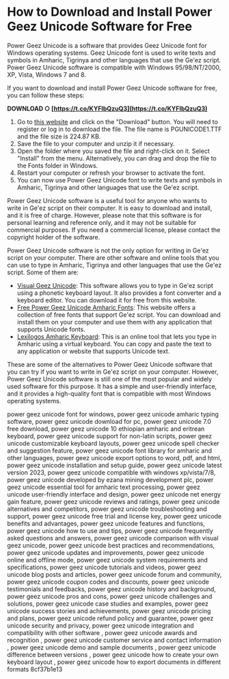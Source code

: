 
 
# How to Download and Install Power Geez Unicode Software for Free
 
Power Geez Unicode is a software that provides Geez Unicode font for Windows operating systems. Geez Unicode font is used to write texts and symbols in Amharic, Tigrinya and other languages that use the Ge'ez script. Power Geez Unicode software is compatible with Windows 95/98/NT/2000, XP, Vista, Windows 7 and 8.
 
If you want to download and install Power Geez Unicode software for free, you can follow these steps:
 
**DOWNLOAD ○ [https://t.co/KYFIbQzuQ3](https://t.co/KYFIbQzuQ3)**


 
1. Go to [this website](https://eng.m.fontke.com/font/23650344/download/) and click on the "Download" button. You will need to register or log in to download the file. The file name is PGUNICODE1.TTF and the file size is 224.87 KB.
2. Save the file to your computer and unzip it if necessary.
3. Open the folder where you saved the file and right-click on it. Select "Install" from the menu. Alternatively, you can drag and drop the file to the Fonts folder in Windows.
4. Restart your computer or refresh your browser to activate the font.
5. You can now use Power Geez Unicode font to write texts and symbols in Amharic, Tigrinya and other languages that use the Ge'ez script.

Power Geez Unicode software is a useful tool for anyone who wants to write in Ge'ez script on their computer. It is easy to download and install, and it is free of charge. However, please note that this software is for personal learning and reference only, and it may not be suitable for commercial purposes. If you need a commercial license, please contact the copyright holder of the software.
  
Power Geez Unicode software is not the only option for writing in Ge'ez script on your computer. There are other software and online tools that you can use to type in Amharic, Tigrinya and other languages that use the Ge'ez script. Some of them are:

- [Visual Geez Unicode](https://en.freedownloadmanager.org/Windows-PC/Visual-Geez-Unicode.html): This software allows you to type in Ge'ez script using a phonetic keyboard layout. It also provides a font converter and a keyboard editor. You can download it for free from this website.
- [Free Power Geez Unicode Amharic Fonts](https://www.free-fonts.com/power-geez-unicode-amharic): This website offers a collection of free fonts that support Ge'ez script. You can download and install them on your computer and use them with any application that supports Unicode fonts.
- [Lexilogos Amharic Keyboard](https://www.lexilogos.com/keyboard/amharic.htm): This is an online tool that lets you type in Amharic using a virtual keyboard. You can copy and paste the text to any application or website that supports Unicode text.

These are some of the alternatives to Power Geez Unicode software that you can try if you want to write in Ge'ez script on your computer. However, Power Geez Unicode software is still one of the most popular and widely used software for this purpose. It has a simple and user-friendly interface, and it provides a high-quality font that is compatible with most Windows operating systems.
 
power geez unicode font for windows,  power geez unicode amharic typing software,  power geez unicode download for pc,  power geez unicode 7.0 free download,  power geez unicode 10 ethiopian amharic and eritrean keyboard,  power geez unicode support for non-latin scripts,  power geez unicode customizable keyboard layouts,  power geez unicode spell checker and suggestion feature,  power geez unicode font library for amharic and other languages,  power geez unicode export options to word, pdf, and html,  power geez unicode installation and setup guide,  power geez unicode latest version 2023,  power geez unicode compatible with windows xp/vista/7/8,  power geez unicode developed by ezana mining development plc,  power geez unicode essential tool for amharic text processing,  power geez unicode user-friendly interface and design,  power geez unicode net energy gain feature,  power geez unicode reviews and ratings,  power geez unicode alternatives and competitors,  power geez unicode troubleshooting and support,  power geez unicode free trial and license key,  power geez unicode benefits and advantages,  power geez unicode features and functions,  power geez unicode how to use and tips,  power geez unicode frequently asked questions and answers,  power geez unicode comparison with visual geez unicode,  power geez unicode best practices and recommendations,  power geez unicode updates and improvements,  power geez unicode online and offline mode,  power geez unicode system requirements and specifications,  power geez unicode tutorials and videos,  power geez unicode blog posts and articles,  power geez unicode forum and community,  power geez unicode coupon codes and discounts,  power geez unicode testimonials and feedbacks,  power geez unicode history and background,  power geez unicode pros and cons,  power geez unicode challenges and solutions,  power geez unicode case studies and examples,  power geez unicode success stories and achievements,  power geez unicode pricing and plans,  power geez unicode refund policy and guarantee,  power geez unicode security and privacy,  power geez unicode integration and compatibility with other software ,  power geez unicode awards and recognition ,  power geez unicode customer service and contact information ,  power geez unicode demo and sample documents ,  power geez unicode difference between versions ,  power geez unicode how to create your own keyboard layout ,  power geez unicode how to export documents in different formats
 8cf37b1e13
 
